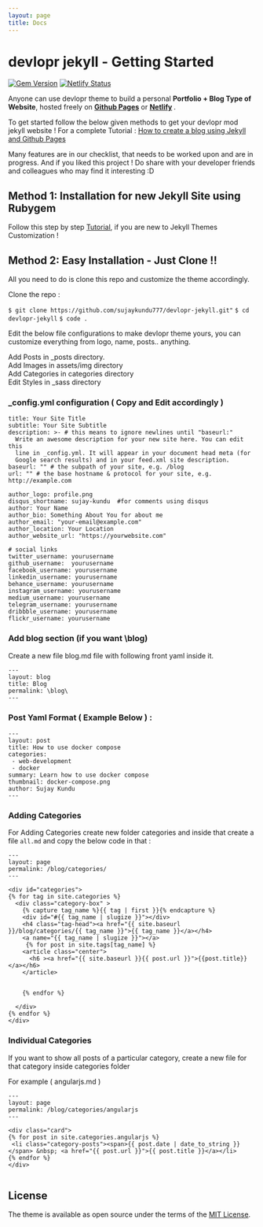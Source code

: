 ```yaml
---
layout: page
title: Docs
---
```


# devlopr jekyll - Getting Started

[![Gem Version](https://badge.fury.io/rb/devlopr.svg)](https://badge.fury.io/rb/devlopr)
[![Netlify Status](https://api.netlify.com/api/v1/badges/4232ac2b-63e0-4c78-92e0-e95aad5ab8c3/deploy-status)](https://app.netlify.com/sites/devlopr/deploys)

Anyone can use devlopr theme to build a personal <strong>Portfolio + Blog Type of Website</strong>, hosted freely on <b>[Github Pages](https://pages.github.com)</b> or <b>[Netlify](https://netlify.com) </b>. 

To get started follow the below given methods to get your devlopr mod jekyll website ! For a complete Tutorial : [How to create a blog using Jekyll and Github Pages](https://sujaykundu.com/github/jekyll/2019/05/18/deploy-blog-using-github-free.html)

Many features are in our checklist, that needs to be worked upon and are in progress. And if you liked this project ! Do share with your developer friends and colleagues who may find it interesting :D  

## Method 1:  Installation for new Jekyll Site using Rubygem

Follow this step by step [Tutorial](https://sujaykundu.com/github/jekyll/2019/05/19/setup-devlopr-for-blog.html), if you are new to Jekyll Themes Customization !

## Method 2: Easy Installation - Just Clone !!

All you need to do is clone this repo and customize the theme accordingly.

Clone the repo :

`$ git clone https://github.com/sujaykundu777/devlopr-jekyll.git"`
`$ cd devlopr-jekyll`
`$ code .`

Edit the below file configurations to make devlopr theme yours, you can customize everything from logo, name, posts.. anything. 

Add Posts in <highlight>_posts</highlight> directory. <br /> 
Add Images in <highlight>assets/img</highlight> directory <br />
Add Categories in <highlight>categories</highlight> directory  <br />
Edit Styles in <highlight>_sass</highlight> directory <br />

### _config.yml configuration  ( Copy and Edit accordingly )

```
title: Your Site Title
subtitle: Your Site Subtitle
description: >- # this means to ignore newlines until "baseurl:"
  Write an awesome description for your new site here. You can edit this
  line in _config.yml. It will appear in your document head meta (for
  Google search results) and in your feed.xml site description.
baseurl: "" # the subpath of your site, e.g. /blog
url: "" # the base hostname & protocol for your site, e.g. http://example.com

author_logo: profile.png
disqus_shortname: sujay-kundu  #for comments using disqus
author: Your Name
author_bio: Something About You for about me
author_email: "your-email@example.com"
author_location: Your Location
author_website_url: "https://yourwebsite.com"

# social links
twitter_username: yourusername
github_username:  yourusername
facebook_username: yourusername
linkedin_username: yourusername
behance_username: yourusername
instagram_username: yourusername
medium_username: yourusername 
telegram_username: yourusername
dribbble_username: yourusername 
flickr_username: yourusername
```

### Add blog section (if you want \blog)

Create a new file blog.md file with following front yaml inside it. 

```
---
layout: blog
title: Blog
permalink: \blog\
---
```

### Post Yaml Format  ( Example Below ) :

```
---
layout: post
title: How to use docker compose 
categories: 
 - web-development
 - docker
summary: Learn how to use docker compose 
thumbnail: docker-compose.png
author: Sujay Kundu
---
```

### Adding Categories 

For Adding Categories create new folder categories and inside that create a file `all.md` and copy the below code in that :

```
---
layout: page
permalink: /blog/categories/
---

<div id="categories">
{% for tag in site.categories %}
  <div class="category-box" >
    {% capture tag_name %}{{ tag | first }}{% endcapture %}
    <div id="#{{ tag_name | slugize }}"></div>
    <h4 class="tag-head"><a href="{{ site.baseurl }}/blog/categories/{{ tag_name }}">{{ tag_name }}</a></h4>
    <a name="{{ tag_name | slugize }}"></a>
     {% for post in site.tags[tag_name] %}
    <article class="center">
      <h6 ><a href="{{ site.baseurl }}{{ post.url }}">{{post.title}}</a></h6>
    </article>


    {% endfor %}
    
  </div>
{% endfor %}
</div>

```

### Individual Categories 

If you want to show all posts of a particular category, create a new file for that category inside categories folder

For example ( angularjs.md  )

```
---
layout: page
permalink: /blog/categories/angularjs
---
 
<div class="card">
{% for post in site.categories.angularjs %}
 <li class="category-posts"><span>{{ post.date | date_to_string }}</span> &nbsp; <a href="{{ post.url }}">{{ post.title }}</a></li>
{% endfor %}
</div>


```

## License

The theme is available as open source under the terms of the [MIT License](https://opensource.org/licenses/MIT).


